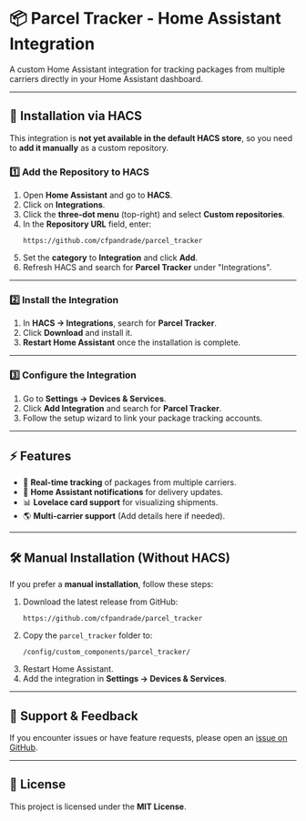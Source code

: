 # 📦 Parcel Tracker - Home Assistant Integration

A custom Home Assistant integration for tracking packages from multiple carriers directly in your Home Assistant dashboard.

---

## 🚀 Installation via HACS

This integration is **not yet available in the default HACS store**, so you need to **add it manually** as a custom repository.

### **1️⃣ Add the Repository to HACS**
1. Open **Home Assistant** and go to **HACS**.
2. Click on **Integrations**.
3. Click the **three-dot menu** (top-right) and select **Custom repositories**.
4. In the **Repository URL** field, enter:  
   ```
   https://github.com/cfpandrade/parcel_tracker
   ```
5. Set the **category** to **Integration** and click **Add**.
6. Refresh HACS and search for **Parcel Tracker** under "Integrations".

---

### **2️⃣ Install the Integration**
1. In **HACS → Integrations**, search for **Parcel Tracker**.
2. Click **Download** and install it.
3. **Restart Home Assistant** once the installation is complete.

---

### **3️⃣ Configure the Integration**
1. Go to **Settings → Devices & Services**.
2. Click **Add Integration** and search for **Parcel Tracker**.
3. Follow the setup wizard to link your package tracking accounts.

---

## ⚡ Features
- 📍 **Real-time tracking** of packages from multiple carriers.
- 🔔 **Home Assistant notifications** for delivery updates.
- 📊 **Lovelace card support** for visualizing shipments.
- 🌎 **Multi-carrier support** (Add details here if needed).

---

## 🛠 Manual Installation (Without HACS)
If you prefer a **manual installation**, follow these steps:

1. Download the latest release from GitHub:
   ```
   https://github.com/cfpandrade/parcel_tracker
   ```
2. Copy the `parcel_tracker` folder to:
   ```
   /config/custom_components/parcel_tracker/
   ```
3. Restart Home Assistant.
4. Add the integration in **Settings → Devices & Services**.

---

## 📝 Support & Feedback
If you encounter issues or have feature requests, please open an [issue on GitHub](https://github.com/cfpandrade/parcel_tracker/issues).

---

## 📜 License
This project is licensed under the **MIT License**.